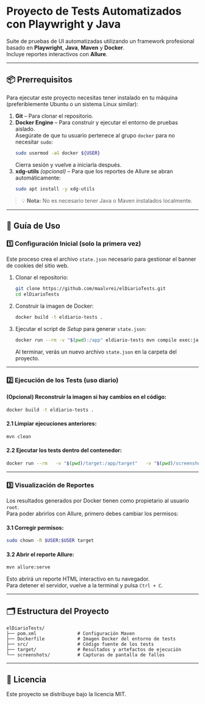 # Proyecto de Tests Automatizados con Playwright y Java

Suite de pruebas de UI automatizadas utilizando un framework profesional basado en **Playwright**, **Java**, **Maven** y **Docker**.  
Incluye reportes interactivos con **Allure**.

---

## 📦 Prerrequisitos

Para ejecutar este proyecto necesitas tener instalado en tu máquina (preferiblemente Ubuntu o un sistema Linux similar):

1. **Git** – Para clonar el repositorio.
2. **Docker Engine** – Para construir y ejecutar el entorno de pruebas aislado.  
   Asegúrate de que tu usuario pertenece al grupo `docker` para no necesitar `sudo`:
   ```bash
   sudo usermod -aG docker ${USER}
   ```
   Cierra sesión y vuelve a iniciarla después.
3. **xdg-utils** *(opcional)* – Para que los reportes de Allure se abran automáticamente:
   ```bash
   sudo apt install -y xdg-utils
   ```

> 💡 **Nota:** No es necesario tener Java o Maven instalados localmente.

---

## 🚀 Guía de Uso

### 1️⃣ Configuración Inicial (solo la primera vez)

Este proceso crea el archivo `state.json` necesario para gestionar el banner de cookies del sitio web.

1. Clonar el repositorio:

   ```bash
   git clone https://github.com/maalvrei/elDiarioTests.git
   cd elDiarioTests
   ```

2. Construir la imagen de Docker:

   ```bash
   docker build -t eldiario-tests .
   ```

3. Ejecutar el script de *Setup* para generar `state.json`:

   ```bash
   docker run --rm -v "$(pwd):/app" eldiario-tests mvn compile exec:java -Dexec.mainClass="com.elDiarioTest.setup.Setup"
   ```

   Al terminar, verás un nuevo archivo `state.json` en la carpeta del proyecto.

---

### 2️⃣ Ejecución de los Tests (uso diario)

#### (Opcional) Reconstruir la imagen si hay cambios en el código:

```bash
docker build -t eldiario-tests .
```

#### 2.1 Limpiar ejecuciones anteriores:

```bash
mvn clean
```

#### 2.2 Ejecutar los tests dentro del contenedor:

```bash
docker run --rm   -v "$(pwd)/target:/app/target"   -v "$(pwd)/screenshots:/app/screenshots"   eldiario-tests
```

---

### 3️⃣ Visualización de Reportes

Los resultados generados por Docker tienen como propietario al usuario `root`.  
Para poder abrirlos con Allure, primero debes cambiar los permisos:

#### 3.1 Corregir permisos:

```bash
sudo chown -R $USER:$USER target
```

#### 3.2 Abrir el reporte Allure:

```bash
mvn allure:serve
```

Esto abrirá un reporte HTML interactivo en tu navegador.  
Para detener el servidor, vuelve a la terminal y pulsa `Ctrl + C`.

---

## 🗂 Estructura del Proyecto

```
elDiarioTests/
├── pom.xml               # Configuración Maven
├── Dockerfile            # Imagen Docker del entorno de tests
├── src/                  # Código fuente de los tests
├── target/               # Resultados y artefactos de ejecución
└── screenshots/          # Capturas de pantalla de fallos
```

---

## 📜 Licencia

Este proyecto se distribuye bajo la licencia MIT.
